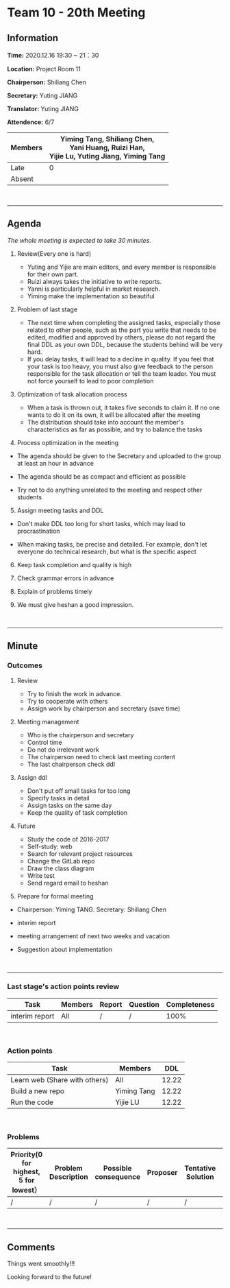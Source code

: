 # Team 10 - 20th Meeting 

## Information

**Time:** 2020.12.16 19:30 ~ 21：30

**Location:** Project Room 11

**Chairperson:** Shiliang Chen

**Secretary:** Yuting JIANG

**Translator:** Yuting JIANG

**Attendence:** 6/7

| **Members** | **Yiming Tang, Shiliang Chen, <br>Yani Huang, Ruizi Han, <br>Yijie Lu, Yuting Jiang, Yiming Tang** |
| ----------- | ------------------------------------------------------------ |
| Late        | 0                                                            |
| Absent      |                                                              |

<br>

------

## Agenda

*The whole meeting is expected to take 30 minutes.*

1. Review(Every one is hard)
   - Yuting and Yijie are main editors, and every member is responsible for their own part.
   - Ruizi always takes the initiative to write reports.
   - Yanni is particularly helpful in market research.
   - Yiming make the implementation so beautiful
2. Problem of last stage
   - The next time when completing the assigned tasks, especially those related to other people, such as the part you write that needs to be edited, modified and approved by others, please do not regard the final DDL as your own DDL, because the students behind will be very hard.
   - If you delay tasks, it will lead to a decline in quality. If you feel that your task is too heavy, you must also give feedback to the person responsible for the task allocation or tell the team leader. You must not force yourself to lead to poor completion

3. Optimization of task allocation process
   - When a task is thrown out, it takes five seconds to claim it. If no one wants to do it on its own, it will be allocated after the meeting
   - The distribution should take into account the member's characteristics as far as possible, and try to balance the tasks
4. Process optimization in the meeting

- The agenda should be given to the Secretary and uploaded to the group at least an hour in advance

- The agenda should be as compact and efficient as possible

- Try not to do anything unrelated to the meeting and respect other students

5. Assign meeting tasks and DDL

- Don't make DDL too long for short tasks, which may lead to procrastination

- When making tasks, be precise and detailed. For example, don't let everyone do technical research, but what is the specific aspect

6. Keep task completion and quality is high

7. Check grammar errors in advance

8. Explain of problems timely

9. We must give heshan a good impression. 

<br>

------

## Minute

### Outcomes

1. Review 
   - Try to finish the work in advance.
   - Try to cooperate with others
   - Assign work by chairperson and secretary (save time)
2. Meeting  management 
   - Who is the chairperson and secretary
   - Control time
   - Do not do irrelevant work
   - The chairperson need to check last meeting content
   - The last chairperson check ddl

3. Assign ddl
   - Don't put off small tasks for too long
   - Specify tasks in detail
   - Assign tasks on the same day
   - Keep the quality of task completion

4. Future

   - Study the code of  2016-2017
   - Self-study: web
   - Search for relevant project resources
   - Change the GitLab repo
   - Draw the class diagram
   - Write test
   - Send regard email to heshan

5.  Prepare for formal meeting

   - Chairperson: Yiming TANG. Secretary: Shiliang Chen

   - interim report
   - meeting arrangement of next two weeks and vacation
   - Suggestion about implementation   




<br>

-------


### Last stage's action points review

| **Task** | **Members** | **Report** | **Question** | **Completeness** |
| -------- | --------- | -------- | -------- | ---------- |
| interim report| All | / | / | 100% |

<br>

### Action points

| **Task**                      | **Members** | **DDL** |
| ----------------------------- | ----------- | ------- |
| Learn web (Share with others) | All         | 12.22   |
| Build a new repo              | Yiming Tang | 12.22   |
| Run the code                  | Yijie LU    | 12.22   |


<br>

### Problems

| **Priority(0 for highest, 5 for lowest）** | **Problem Description** | **Possible consequence** | **Proposer** | **Tentative Solution** | **Expected completion time** |
| -------------------------- | ------------ | ------------ | ---------- | ---------------- | ---------------- |
| / | / | / | / | / | / |

<br>

-------

## Comments

Things went smoothly!!!

Looking forward to the future!